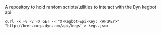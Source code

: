A repository to hold random scripts/utilities to interact with the Dyn kegbot api
```
curl -k -v -v -X GET -H "X-Kegbot-Api-Key: <APIKEY>" "http://beer.corp.dyn.com/api/kegs" > kegs.json
```
